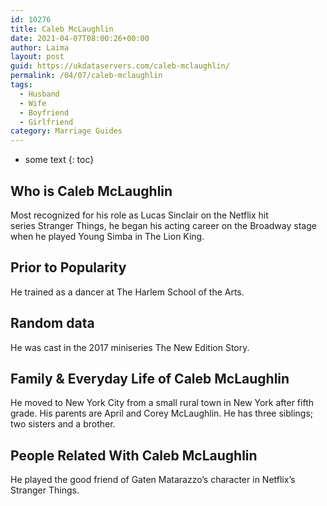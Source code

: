 ```yaml
---
id: 10276
title: Caleb McLaughlin
date: 2021-04-07T08:00:26+00:00
author: Laima
layout: post
guid: https://ukdataservers.com/caleb-mclaughlin/
permalink: /04/07/caleb-mclaughlin
tags:
  - Husband
  - Wife
  - Boyfriend
  - Girlfriend
category: Marriage Guides
---
```


* some text
{: toc}


## Who is Caleb McLaughlin
                  
                  
                  
Most recognized for his role as Lucas Sinclair on the Netflix hit series Stranger Things, he began his acting career on the Broadway stage when he played Young Simba in The Lion King.  
                  
              
            
              
            
                
                
                
## Prior to Popularity
                  
                  
                  
He trained as a dancer at The Harlem School of the Arts. 
                  
              
            
              
            
                
                
                
## Random data
                  
                  
                  
He was cast in the 2017 miniseries The New Edition Story.  
                  
              
            
              
            
                
                
                
## Family & Everyday Life of Caleb McLaughlin
                  
                  
                  
He moved to New York City from a small rural town in New York after fifth grade. His parents are April and Corey McLaughlin. He has three siblings; two sisters and a brother.
                  
              
            
              
            
                
                
                
## People Related With Caleb McLaughlin
                  
                  
                  
He played the good friend of Gaten Matarazzo&#8217;s character in Netflix&#8217;s Stranger Things. 
                  
              
            
              
            
                
              
            
              
              
            
            
              
            
          
          
          